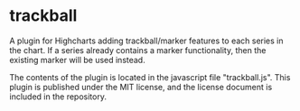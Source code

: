 trackball
=========

A plugin for Highcharts adding trackball/marker features to each series in the chart.
If a series already contains a marker functionality, then the existing marker will be used instead.

The contents of the plugin is located in the javascript file "trackball.js". This plugin is published under the MIT license, and the license document is included in the repository.
